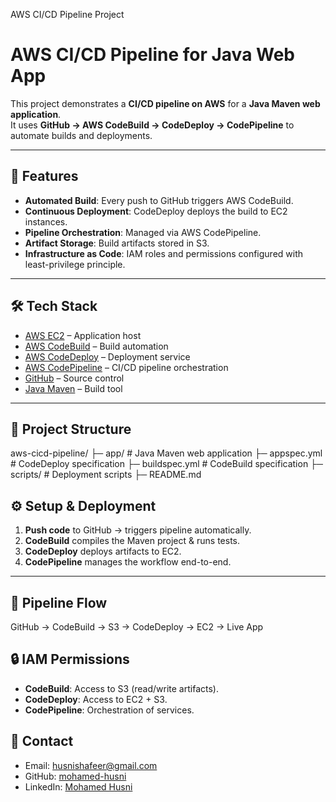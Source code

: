 AWS CI/CD Pipeline Project

# AWS CI/CD Pipeline for Java Web App

This project demonstrates a **CI/CD pipeline on AWS** for a **Java Maven web application**.  
It uses **GitHub → AWS CodeBuild → CodeDeploy → CodePipeline** to automate builds and deployments.

---

## 🚀 Features
- **Automated Build**: Every push to GitHub triggers AWS CodeBuild.
- **Continuous Deployment**: CodeDeploy deploys the build to EC2 instances.
- **Pipeline Orchestration**: Managed via AWS CodePipeline.
- **Artifact Storage**: Build artifacts stored in S3.
- **Infrastructure as Code**: IAM roles and permissions configured with least-privilege principle.

---

## 🛠️ Tech Stack
- [AWS EC2](https://aws.amazon.com/ec2/) – Application host  
- [AWS CodeBuild](https://aws.amazon.com/codebuild/) – Build automation  
- [AWS CodeDeploy](https://aws.amazon.com/codedeploy/) – Deployment service  
- [AWS CodePipeline](https://aws.amazon.com/codepipeline/) – CI/CD pipeline orchestration  
- [GitHub](https://github.com/) – Source control  
- [Java Maven](https://maven.apache.org/) – Build tool  

---

## 📂 Project Structure
aws-cicd-pipeline/
├─ app/ # Java Maven web application
├─ appspec.yml # CodeDeploy specification
├─ buildspec.yml # CodeBuild specification
├─ scripts/ # Deployment scripts
├─ README.md

## ⚙️ Setup & Deployment
1. **Push code** to GitHub → triggers pipeline automatically.
2. **CodeBuild** compiles the Maven project & runs tests.
3. **CodeDeploy** deploys artifacts to EC2.
4. **CodePipeline** manages the workflow end-to-end.

---

## 📸 Pipeline Flow
GitHub → CodeBuild → S3 → CodeDeploy → EC2 → Live App



## 🔒 IAM Permissions
- **CodeBuild**: Access to S3 (read/write artifacts).  
- **CodeDeploy**: Access to EC2 + S3.  
- **CodePipeline**: Orchestration of services.  


## 📧 Contact
- Email: [husnishafeer@gmail.com](mailto:husnishafeer@gmail.com)  
- GitHub: [mohamed-husni](https://github.com/mohamed-husni)  
- LinkedIn: [Mohamed Husni](https://www.linkedin.com/in/mohamed-husni-15089522a/)  
